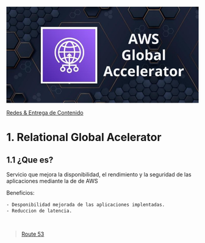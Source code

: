 ![Amazon Global Aceletator](../../00_assets/Redes%20&%20Entrega%20de%20contenidos/AWS-Global-Accelerator-logo.jpg)

[Redes & Entrega de Contenido](../../04-Redes_y_entrega_de_Contenido/)

# 1. Relational Global Acelerator

## 1.1 ¿Que es?

Servicio que mejora la disponibilidad, el rendimiento y la seguridad de las aplicaciones mediante la de de AWS

Beneficios:

    - Desponibilidad mejorada de las aplicaciones implentadas.
    - Reduccion de latencia.


<br/>

> [Route 53](./route53.md)

<br/>